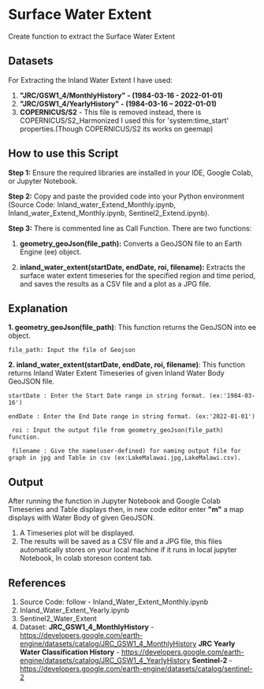 # Surface Water Extent
Create function to extract the Surface Water Extent

## Datasets
For Extracting the Inland Water Extent I have used:
1. **"JRC/GSW1_4/MonthlyHistory" - (1984-03-16 - 2022-01-01)**
2. **"JRC/GSW1_4/YearlyHistory"  - (1984-03-16 – 2022-01-01)**
3. **COPERNICUS/S2** - This file is removed instead, there is COPERNICUS/S2_Harmonized I used this for 'system:time_start' properties.(Though COPERNICUS/S2 its works on geemap)

## How to use this Script
**Step 1:** Ensure the required libraries are installed in your IDE, Google Colab, or Jupyter Notebook.

**Step 2:** Copy and paste the provided code into your Python environment (Source Code: Inland_water_Extend_Monthly.ipynb,
Inland_water_Extend_Monthly.ipynb,
Sentinel2_Extend.ipynb).

**Step 3:** There is commented line as Call Function. There are
two functions: 
  1. **geometry_geoJson(file_path):** Converts a GeoJSON file to an Earth Engine (ee) object.
  
  2. **inland_water_extent(startDate, endDate, roi, filename):** Extracts the surface water extent timeseries for the specified region and time period, and saves the results as a CSV file and a plot as a JPG file.

## Explanation
**1. geometry_geoJson(file_path)**:
  This function returns the GeoJSON into ee object.
  
    file_path: Input the file of Geojson

**2. inland_water_extent(startDate, endDate, roi, filename)**:
  This function returns Inland Water Extent Timeseries of given 
  Inland Water Body GeoJSON file.
  
    startDate : Enter the Start Date range in string format. (ex:'1984-03-16')
  
    endDate : Enter the End Date range in string format. (ex:'2022-01-01')
  
     roi : Input the output file from geometry_geoJson(file_path) function.
   
     filename : Give the name(user-defined) for naming output file for graph in jpg and Table in csv (ex:LakeMalawai.jpg,LakeMalawi.csv).
   
  
## Output
After running the function in Jupyter Notebook and Google Colab
Timeseries and Table displays then, in new code editor enter 
**"m"** a map displays with Water Body of given GeoJSON.

1. A Timeseries plot will be displayed.
2. The results will be saved as a CSV file and a JPG file, this files automatically stores on your local machine if it runs in local jupyter Notebook, In colab storeson content tab. 

## References
1. Source Code: follow - Inland_Water_Extent_Monthly.ipynb
2.  Inland_Water_Extent_Yearly.ipynb
3.  Sentinel2_Water_Extent
4. Dataset:
      **JRC_GSW1_4_MonthlyHistory** - https://developers.google.com/earth-engine/datasets/catalog/JRC_GSW1_4_MonthlyHistory
      **JRC Yearly Water Classification History** - https://developers.google.com/earth-engine/datasets/catalog/JRC_GSW1_4_YearlyHistory
      **Sentinel-2** - https://developers.google.com/earth-engine/datasets/catalog/sentinel-2
